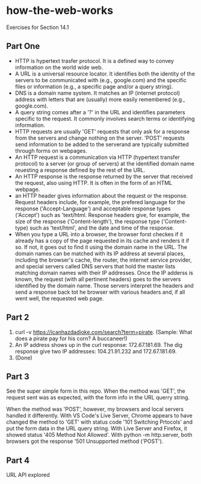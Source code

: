 # how-the-web-works
Exercises for Section 14.1

## Part One
- HTTP is hypertext trasfer protocol. It is a defined way to convey information on the world wide web.
- A URL is a universal resource locator. It identifies both the identity of the servers to be communicated with (e.g., google.com) and the specific files or information (e.g., a specific page and/or a query string).
- DNS is a domain name system. It matches an IP (internet protocol) address with letters that are (usually) more easily remembered (e.g., google.com).
- A query string comes after a '?' in the URL and identifies parameters specific to the request. It commonly involves search terms or identifying information.
- HTTP requests are usually 'GET' requests that only ask for a response from the servers and change nothing on the server. 'POST' requests send information to be added to the serverand are typically submitted through forms on webpages.
- An HTTP request is a communication via HTTP (hypertext transfer protocol) to a server (or group of servers) at the identified domain name reuesting a response defined by the rest of the URL.
- An HTTP response is the response returned by the server that received the request, also using HTTP. It is often in the form of an HTML webpage.
- an HTTP header gives information about the request or the response. Request headers include, for example, the prefered language for the response ('Accept-Language') and acceptable response types ('Accept') such as 'text/html. Response headers give, for example, the size of the response ('Content-length'), the response type ('Content-type) such as 'text/html', and the date and time of the response.
- When you type a URL into a browser, the browser forst checkes if it already has a copy of the page requested in its cache and renders it if so. If not, it goes out to find it using the domain name in the URL. The domain names can be matched with its IP address at several places, including the browser's cache, the router, the internet service provider, and special servers called DNS servers that hold the master lists matching domain names with their IP addresses. Once the IP adderss is known, the request (with all pertinent headers) goes to the servers identified by the domain name. Those servers interpret the headers and send a response back tot he browser with various headers and, if all went well, the requested web page.

## Part 2
1. curl -v https://icanhazdadjoke.com/search?term=pirate. (Sample: What does a pirate pay for his corn? A buccaneer!)
2. An IP address shows up in the curl response: 172.67.181.69. The dig response give two IP addresses: 104.21.91.232 and 172.67.181.69.
3. (Done)

## Part 3
See the super simple form in this repo. When the method was 'GET', the request sent was as expected, with the form info in the URL querry string.

When the method was 'POST', however, my browsers and local servers handled it differently. With VS Code's Live Server, Chrome appears to have changed the method to 'GET' with status code '101 Switching Prtocols' and put the form data in the URL query string. With Live Server and Firefox, it showed status '405 Method Not Allowed'. With python -m http.server, both browsers got the response '501 Unsupported method ('POST').

## Part 4
URL API explored
